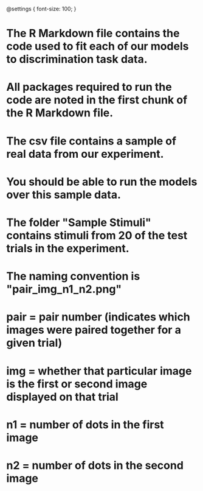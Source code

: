 @settings {
  font-size: 100;
}

# The R Markdown file contains the code used to fit each of our models to discrimination task data.
# All packages required to run the code are noted in the first chunk of the R Markdown file.


# The csv file contains a sample of real data from our experiment.
# You should be able to run the models over this sample data.



# The folder "Sample Stimuli" contains stimuli from 20 of the test trials in the experiment.
# The naming convention is "pair_img_n1_n2.png"
# pair = pair number (indicates which images were paired together for a given trial)
# img = whether that particular image is the first or second image displayed on that trial
# n1 = number of dots in the first image
# n2 = number of dots in the second image
